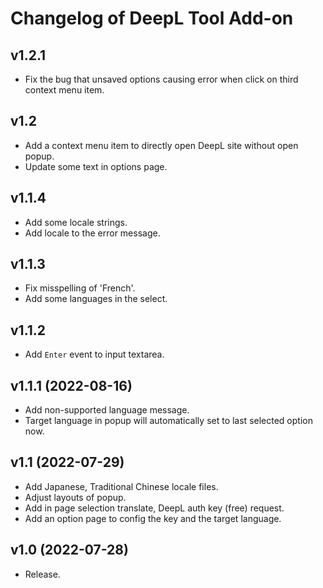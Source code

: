 # Changelog of DeepL Tool Add-on

## v1.2.1
- Fix the bug that unsaved options causing error when click on third context menu item.

## v1.2
- Add a context menu item to directly open DeepL site without open popup.
- Update some text in options page.

## v1.1.4
- Add some locale strings.
- Add locale to the error message.

## v1.1.3
- Fix misspelling of 'French'.
- Add some languages in the select.

## v1.1.2
- Add `Enter` event to input textarea.

## v1.1.1 (2022-08-16)
- Add non-supported language message.
- Target language in popup will automatically set to last selected option now.

## v1.1 (2022-07-29)
- Add Japanese, Traditional Chinese locale files.
- Adjust layouts of popup.
- Add in page selection translate, DeepL auth key (free) request.
- Add an option page to config the key and the target language.

## v1.0 (2022-07-28)
- Release.